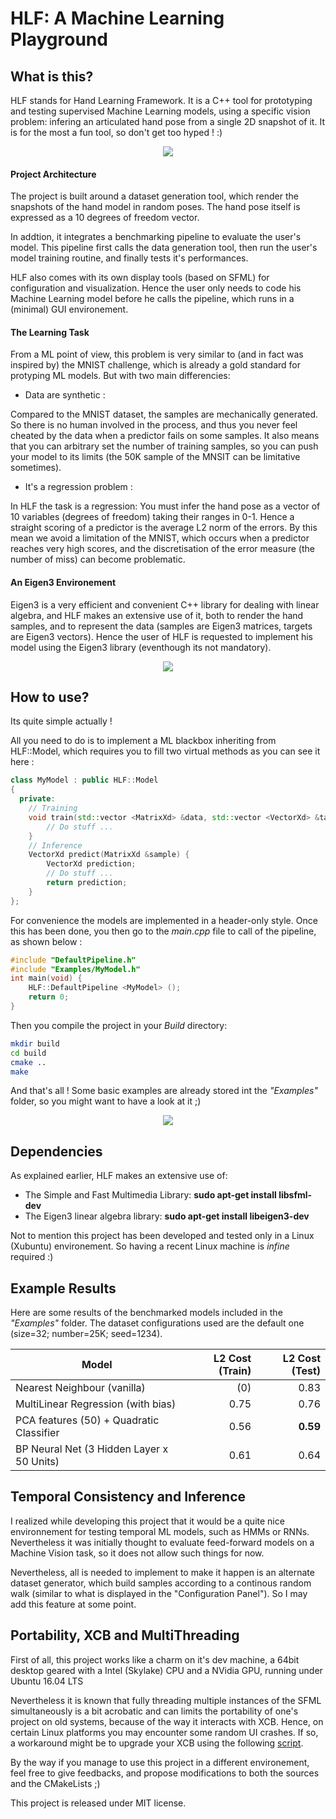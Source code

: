 # HLF: A Machine Learning Playground

## What is this?

HLF stands for Hand Learning Framework. It is a C++ tool for prototyping and testing supervised Machine Learning models, using a specific vision problem: infering an articulated hand pose from a single 2D snapshot of it. It is for the most a fun tool, so don't get too hyped ! :)

<p align="center">
  <img src="https://github.com/Cryst4L/HLF/blob/master/Framework/Assets/hlf-config.gif"/>
</p>

#### Project Architecture

The project is built around a dataset generation tool, which render the snapshots of the hand model in random poses. The hand pose itself is expressed as a 10 degrees of freedom vector.

In addtion, it integrates a benchmarking pipeline to evaluate the user's model. This pipeline first calls the data generation tool, then run the user's model training routine, and finally tests it's performances.

HLF also comes with its own display tools (based on SFML) for configuration and visualization. Hence the user only needs to code his Machine Learning model before he calls the pipeline, which runs in a (minimal) GUI environement.

#### The Learning Task

From a ML point of view, this problem is very similar to (and in fact was inspired by) the MNIST challenge, which is already a gold standard for protyping ML models. But with two main differencies:

- Data are synthetic :

Compared to the MNIST dataset, the samples are mechanically generated. So there is no human involved in the process, and thus you never feel cheated by the data when a predictor fails on some samples. It also means that you can arbitrary set the number of training samples, so you can push your model to its limits (the 50K sample of the MNSIT can be limitative sometimes).

- It's a regression problem :

In HLF the task is a regression: You must infer the hand pose as a vector of 10 variables (degrees of freedom) taking their ranges in 0-1. Hence a straight scoring of a predictor is the average L2 norm of the errors. By this mean we avoid a limitation of the MNIST, which occurs when a predictor reaches very high scores, and the discretisation of the error measure (the number of miss) can become problematic.


#### An Eigen3 Environement

Eigen3 is a very efficient and convenient C++ library for dealing with linear algebra, and HLF makes an extensive use of it, both to render the hand samples, and to represent the data (samples are Eigen3 matrices, targets are Eigen3 vectors). Hence the user of HLF is requested to implement his model using the Eigen3 library (eventhough its not mandatory).

<p align="center">
  <img src="https://github.com/Cryst4L/HLF/blob/master/Framework/Assets/hlf-data.png"/>
</p>


## How to use?

Its quite simple actually !

All you need to do is to implement a ML blackbox inheriting from HLF::Model, which requires you to fill two virtual methods as you can see it here :

```cpp
class MyModel : public HLF::Model
{
  private:
	// Training
    void train(std::vector <MatrixXd> &data, std::vector <VectorXd> &targets) {
		// Do stuff ...
	}
	// Inference
    VectorXd predict(MatrixXd &sample) {
		VectorXd prediction;
		// Do stuff ...
		return prediction;
	}
};
```
For convenience the models are implemented in a header-only style. Once this has been done, you then go to the _main.cpp_ file to call of the pipeline, as shown below :
```cpp
#include "DefaultPipeline.h"
#include "Examples/MyModel.h"
int main(void) {
	HLF::DefaultPipeline <MyModel> ();
    return 0;
}
```

Then you compile the project in your _Build_ directory:
```sh
mkdir build
cd build
cmake .. 
make
```
And that's all ! Some basic examples are already stored int the _"Examples"_ folder, so you might want to have a look at it ;)

<p align="center">
<img src="https://github.com/Cryst4L/HLF/blob/master/Framework/Assets/hlf-bench.gif"/>
</p>

## Dependencies

As explained earlier, HLF makes an extensive use of:

- The Simple and Fast Multimedia Library: **sudo apt-get install libsfml-dev**
- The Eigen3 linear algebra library: **sudo apt-get install libeigen3-dev**

Not to mention this project has been developed and tested only in a Linux (Xubuntu) environement. So having a recent Linux machine is _infine_ required :)

## Example Results

Here are some results of the benchmarked models included in the _"Examples"_ folder.
The dataset configurations used are the default one (size=32; number=25K; seed=1234).

<center>

| Model                                      | L2 Cost (Train) | L2 Cost (Test)  |
|--------------------------------------------|----------------:|----------------:|
| Nearest Neighbour (vanilla)                |              (0)|             0.83|
| MultiLinear Regression (with bias)         |             0.75|             0.76|
| PCA features (50) + Quadratic Classifier   |             0.56|         **0.59**|
| BP Neural Net (3 Hidden Layer x 50 Units)  |             0.61|             0.64|

</center>

## Temporal Consistency and Inference

I realized while developing this project that it would be a quite nice environnement for testing temporal ML models,
such as HMMs or RNNs. Nevertheless it was initially thought to evaluate feed-forward models on a Machine Vision task, so it does not allow such things for now.

Nevertheless, all is needed to implement to make it happen is an alternate dataset generator, which build samples according to a continous random walk (similar to what is displayed in the "Configuration Panel"). So I may add this feature at some point.

## Portability, XCB and MultiThreading

First of all, this project works like a charm on it's dev machine, a 64bit desktop geared with a Intel (Skylake) CPU and a NVidia GPU, running under Ubuntu 16.04 LTS

Nevertheless it is known that fully threading multiple instances of the SFML simultaneously is a bit acrobatic and can limits the portability of one's project on old systems, because of the way it interacts with XCB. Hence, on certain Linux platforms you may encounter some random UI crashes. If so, a workaround might be to upgrade your XCB using the following [script](https://gist.github.com/slimsag/a26d838ccc4480ce21bc#file-gistfile1-sh).

By the way if you manage to use this project in a different environement, feel free to give feedbacks, and propose modifications to both the sources and the CMakeLists ;)

This project is released under MIT license.
